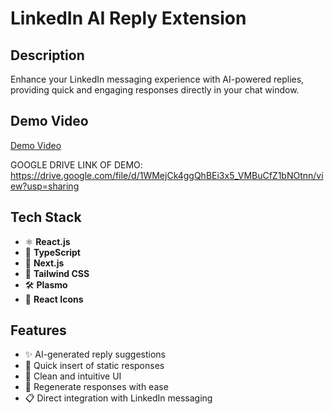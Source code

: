 # LinkedIn AI Reply Extension

## Description

Enhance your LinkedIn messaging experience with AI-powered replies, providing quick and engaging responses directly in your chat window.

## Demo Video

[Demo Video](./demo.mp4)

GOOGLE DRIVE LINK OF DEMO: https://drive.google.com/file/d/1WMejCk4ggQhBEi3x5_VMBuCfZ1bNOtnn/view?usp=sharing

## Tech Stack

- ⚛️ **React.js**
- 📘 **TypeScript**
- 🚀 **Next.js**
- 🎨 **Tailwind CSS**
- 🛠️ **Plasmo**
- 🎯 **React Icons**

## Features

- ✨ AI-generated reply suggestions
- 💬 Quick insert of static responses
- 🧹 Clean and intuitive UI
- 🔄 Regenerate responses with ease
- 📋 Direct integration with LinkedIn messaging
